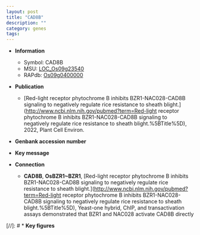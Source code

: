 ```yaml
---
layout: post
title: "CAD8B"
description: ""
category: genes
tags: 
---
```


* **Information**  
    + Symbol: CAD8B  
    + MSU: [LOC_Os09g23540](http://rice.uga.edu/cgi-bin/ORF_infopage.cgi?orf=LOC_Os09g23540)  
    + RAPdb: [Os09g0400000](https://rapdb.dna.affrc.go.jp/locus/?name=Os09g0400000)  

* **Publication**  
    + [Red-light receptor phytochrome B inhibits BZR1-NAC028-CAD8B signaling to negatively regulate rice resistance to sheath blight.](http://www.ncbi.nlm.nih.gov/pubmed?term=Red-light receptor phytochrome B inhibits BZR1-NAC028-CAD8B signaling to negatively regulate rice resistance to sheath blight.%5BTitle%5D), 2022, Plant Cell Environ.

* **Genbank accession number**  

* **Key message**  

* **Connection**  
    + __CAD8B__, __OsBZR1~BZR1__, [Red-light receptor phytochrome B inhibits BZR1-NAC028-CAD8B signaling to negatively regulate rice resistance to sheath blight.](http://www.ncbi.nlm.nih.gov/pubmed?term=Red-light receptor phytochrome B inhibits BZR1-NAC028-CAD8B signaling to negatively regulate rice resistance to sheath blight.%5BTitle%5D),  Yeast-one hybrid, ChIP, and transactivation assays demonstrated that BZR1 and NAC028 activate CAD8B directly

[//]: # * **Key figures**  


